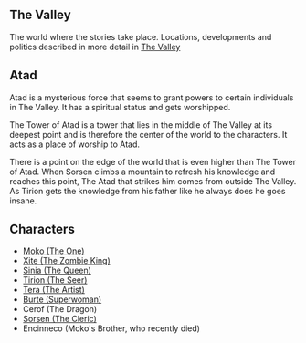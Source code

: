 The Valley
----------

The world where the stories take place.
Locations, developments and politics described in more detail in [The Valley](the-valley.md)


Atad
----

Atad is a mysterious force that seems to grant powers to certain individuals in The Valley.
It has a spiritual status and gets worshipped.

The Tower of Atad is a tower that lies in the middle of The Valley at its deepest point
and is therefore the center of the world to the characters.
It acts as a place of worship to Atad.


There is a point on the edge of the world that is even higher than The Tower of Atad.
When Sorsen climbs a mountain to refresh his knowledge and reaches this point, The Atad that strikes him comes from outside The Valley.
As Tirion gets the knowledge from his father like he always does he goes insane.


Characters
----------

- [Moko (The One)](moko.md)
- [Xite (The Zombie King)](xite.md)
- [Sinia (The Queen)](sinia.md)
- [Tirion (The Seer)](tirion.md)
- [Tera (The Artist)](tera.md)
- [Burte (Superwoman)](burte.md)
- Cerof (The Dragon)
- [Sorsen (The Cleric)](sorsen.md)
- Encinneco (Moko's Brother, who recently died)
